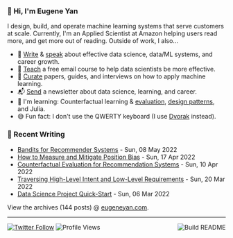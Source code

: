 ### 👋 Hi, I'm Eugene Yan

I design, build, and operate machine learning systems that serve customers at scale. Currently, I'm an Applied Scientist at Amazon helping users read more, and get more out of reading. Outside of work, I also...

- 📝 [Write](https://eugeneyan.com/writing/) & [speak](https://eugeneyan.com/speaking/) about effective data science, data/ML systems, and career growth.
- 🧠 [Teach](https://eugeneyan.com/resources/) a free email course to help data scientists be more effective.
- 📌 [Curate](https://applyingml.com) papers, guides, and interviews on how to apply machine learning.
- 📬 [Send](https://eugeneyan.com/subscribe/) a newsletter about data science, learning, and career.
- 🌱 I'm learning: Counterfactual learning & [evaluation](https://eugeneyan.com/start-here/#machine-learning-techniques), [design patterns](https://github.com/eugeneyan/design-patterns), and Julia.
- 😅 Fun fact: I don't use the QWERTY keyboard (I use [Dvorak](https://en.wikipedia.org/wiki/Dvorak_keyboard_layout) instead).

### 📝 Recent Writing

<!-- writing starts -->
* [Bandits for Recommender Systems](https://eugeneyan.com//writing/bandits/) - Sun, 08 May 2022
* [How to Measure and Mitigate Position Bias](https://eugeneyan.com//writing/position-bias/) - Sun, 17 Apr 2022
* [Counterfactual Evaluation for Recommendation Systems](https://eugeneyan.com//writing/counterfactual-evaluation/) - Sun, 10 Apr 2022
* [Traversing High-Level Intent and Low-Level Requirements](https://eugeneyan.com//writing/intent-vs-requirements/) - Sun, 20 Mar 2022
* [Data Science Project Quick-Start](https://eugeneyan.com//writing/project-quick-start/) - Sun, 06 Mar 2022
<!-- writing ends -->

View the archives (<!-- writing_count starts -->144<!-- writing_count ends --> posts) @ [eugeneyan.com](https://eugeneyan.com).

---
[![Twitter Follow](https://img.shields.io/twitter/follow/eugeneyan?label=Follow&style=social)](https://twitter.com/eugeneyan) ![Profile Views](https://gpvc.arturio.dev/eugeneyan)<a href="https://github.com/eugeneyan/eugeneyan/actions"><img src="https://github.com/eugeneyan/eugeneyan/workflows/Build%20README/badge.svg?branch=master" align="right" alt="Build README"></a>

